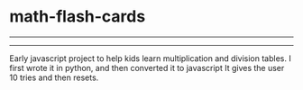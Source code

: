 # math-flash-cards

--------
--------
Early javascript project to help kids learn multiplication and division tables. 
I first wrote it in python, and then converted it to javascript
It gives the user 10 tries and then resets.
